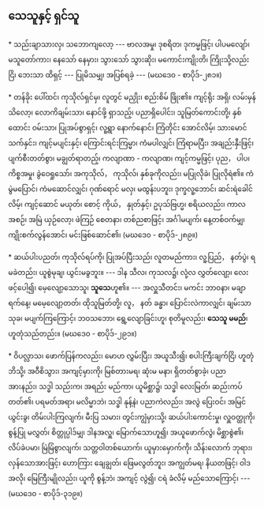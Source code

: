## သေသူနှင့် ရှင်သူ

\* သည်းချာသားလှ၊ သဘောကျလော့ --- ဗာလအမှု၊ ဒုစရိတ၊ ဒုကမ္မဖြင့်၊ ပါပမလျော်၊
မသူတော်ကား၊ နေသော် နေမှား၊ သွားသော် သွားဆိုး၊ မကောင်းကျိုးတိ၊ ကြိုးသို့လည်းငြိ၊ ဘေးသာ
ထိရှင့် --- ပြုမိသမျှ၊ အပြစ်ရခဲ့ --- (မဃဒေ၀ - စာပိုဒ်-၂၈၁။)

\* တန်ခိုး ပေါ်ထင်၊ ကုသိုလ်ရှင်မှ၊ လူတွင် မညှိုး၊ စည်းစိမ် ဖြိုး၏။ ကျင့်ရိုး အရှိ၊ လမ်းမှန်
သိလော့၊ လောကိချမ်းသာ၊ နောင်ဖို့ ရှာသည့်၊ ပညာရှိပေါင်း၊ သူမြတ်ကောင်းတို့၊ နှစ်ထောင်း
ဝမ်းသာ၊ ပြုအပ်စွာရှင့်၊ လူ့ရွာ နောက်နောင်၊ ကြံတိုင်း အောင်လိမ့်၊ သားမောင် သက်နှင်း၊
ကျင့်မပျင်းနှင့်၊ ကြောင်းရင်းကြမ္မာ၊ ကံမပါလျှင်၊ ကြံရာမပြီး၊ အချည်းနှီးဖြင့်၊ ပျက်စီးတတ်စွာ၊
မချွတ်ရာတည့်၊ ကလျာဏာ - ကလျာဏ၊ ကျင့်ကမ္မဖြင့်၊ ပုည， ပါပ၊ ကိစ္စအမှု၊ ခွဲဝေရှုသော်၊
အကုသိုလ်， ကုသိုလ်၊ နှစ်ခုကိုလည်း၊ မပြုလိုခဲ၊ ပြုလိုရဲ၏။ ကံမွဲမပြောင်၊ ကံမဆောင်လျှင်၊
ဂုဏ်ရောင် မလှ၊ မထွန်းပဘူး၊ ဒုက္ခလူ့ဘောင်၊ ဆင်းရဲခေါင်လိမ့်၊ ကျင့်ဆောင် မယုတ်၊ စောင့်
ကိုယ်， နှုတ်နှင့်၊ ဥပုသ်ဗြဟ္မ၊ စရိယလည်း၊ ကာလအစဉ်၊ အမြဲ ယှဉ်လော့၊ ဖဲကြဉ် စေတနာ၊
တစ်ညစာဖြင့်၊ အင်္ဂါမပျက်၊ နေ့တစ်ဝက်မျှ၊ ကျိုးစက်လွန်အောင်၊ မင်းဖြစ်ဆောင်၏၊
<r>(မဃဒေ၀ - စာပိုဒ်-၂၈၉။)</r>

\* ဆယ်ပါးပညတ်၊ ကုသိုလ်ရပ်ကို၊ ပြုအပ်ပြီးသည်၊ လူတမည်ကား၊ လူ့ပြည်， နတ်ပွဲ၊
ရမခဲတည်း၊ ယူစွဲမုချ၊ ယွင်းမခွဘူး။ --- ဒါန သီလ၊ ကုသလ၌၊ လုံ့လ လွှတ်လျော့၊ လေးဖင့်ပေါ့၍၊
မေ့လျော့သောသူ၊ **သူသေ**ဟူ၏။ --- အလှူသီတင်း၊ မကင်း ဘာ၀နာ၊ မချာ ရက်နေ့၊ မမေ့လျော့တတ်၊
ထိုသူမြတ်တို့၊ လူ， နတ် ခန္ဓာ၊ ပြောင်းလဲကာလျှင်၊ ချမ်းသာသုခ၊ မပျက်ကြကြောင့်၊ ဘ၀သဘော၊
ရွေ့လျောခြင်းဟူ၊ စုတိမူလည်း၊ **သေသူ မမည်**၊ ဟူတုံသည်တည်း။ (မဃဒေ၀ - စာပိုဒ်-၂၉၁။)

\* ဝိပလ္လာသ၊ ဖောက်ပြန်ကလည်း၊ မောဟ လွှမ်းပြီး၊ အယူသီး၍၊ စပါးကြီးချက်ငြိ၊ ဟူတုံ
ဘိသို့၊ အဝီစိသွား၊ အကျင့်မှားကို၊ မြစ်တားမရ၊ ဆုံးမ မနာ၊ ရှိတတ်စွာခဲ့၊ ပညာ အားနည်း၊ သဒ္ဓါ
သည်းက၊ အရည်း မည်ကာ၊ ယူမိစ္ဆာ၌၊ သဒ္ဓါ လေးမြတ်၊ ဆည်းကပ်တတ်၏၊ ပရမတ်အရာ၊
မလိမ္မာဘဲ၊ သဒ္ဓါ နုန့်နဲ၊ ပညာကဲလည်း၊ အလွဲ ပြေးဝင်၊ အမြင် ယွင်းခွ၊ တိမ်းပါးကြလျက်၊ မီးပြ
သမား၊ တွင်းကျွံမှားသို့၊ ဆယ်ပါးကောင်းမှု၊ လှူဝတ္ထုကို၊ စွန့်ပြု မလွှတ်၊ စိတ္တုပ္ပါဒ်မျှ၊ ဒါနအလှူ၊
မြောက်သောဟူ၍၊ အယူဖောက်လွဲ၊ မိစ္ဆာစွဲ၏၊ လိပ်ခဲပမာ၊ မြဲမြံစွာလျက်၊ သတ္တဝါတစ်ယောက်၊
ယူမှားမှောက်ကို၊ သိန်းလောက် ဘုရား၊ လှန်သောအားဖြင့်၊ ဟောကြား ချေချွတ်၊ ဖြေမလွတ်ဘူး၊
အကျွတ်မရ၊ နိယတဖြင့်၊ ဝါဒအလို၊ မြေကြီးမျိုလည်း၊ ယူကို စွန့်ဘဲ၊ အကျင့် လွဲ၍၊ ငရဲ ခံလိမ့်
မည်သောကြောင့်၊ --- (မဃဒေ၀ - စာပိုဒ်-၃၁၉။)

